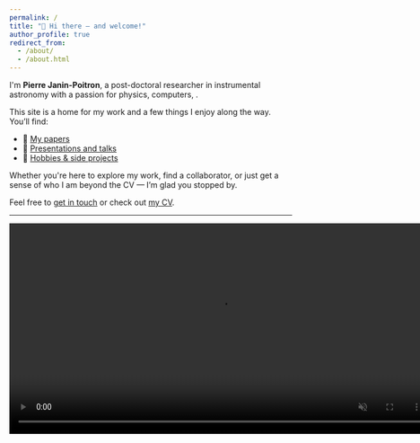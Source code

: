 ```yaml
---
permalink: /
title: "👋 Hi there — and welcome!"
author_profile: true
redirect_from: 
  - /about/
  - /about.html
---
```

I'm **Pierre Janin-Poitron**, a post-doctoral researcher in instrumental astronomy with a passion for physics, computers, .

This site is a home for my work and a few things I enjoy along the way.  
You’ll find:

- 📝 [My papers](./talks/)
- 🎤 [Presentations and talks](/talks/)
- 🎨 [Hobbies & side projects](/talks/)

Whether you're here to explore my work, find a collaborator, or just get a sense of who I am beyond the CV — I’m glad you stopped by.

Feel free to [get in touch](mailto:pierre.janinpotiron@gmail.com) or check out [my CV](/cv/).

---

<video controls loop muted autoplay preload="auto" src="../files/closed_loop.mp4" title="Title" width="750"></video>